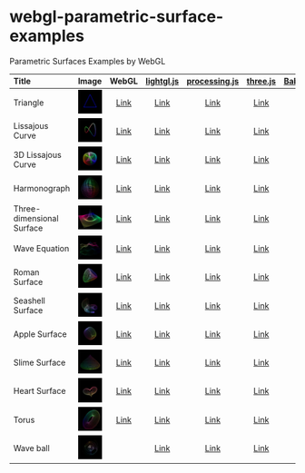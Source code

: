 # webgl-parametric-surface-examples
Parametric Surfaces Examples by WebGL

|Title                     |Image                                    |WebGL                                                                                                      |[lightgl.js](https://github.com/evanw/lightgl.js/)                                                         |[processing.js](https://github.com/processing-js/processing-js)                                                 |[three.js](https://github.com/mrdoob/three.js)                                                             |[Babylon.js](https://github.com/BabylonJS/Babylon.js)                                                      |
|:-------------------------|:---------------------------------------:|:---------------------------------------------------------------------------------------------------------:|:---------------------------------------------------------------------------------------------------------:|:--------------------------------------------------------------------------------------------------------------:|:---------------------------------------------------------------------------------------------------------:|:---------------------------------------------------------------------------------------------------------:|
|Triangle                  |![](assets/screenshot/triangle.jpg)      |[Link](https://cx20.github.io/webgl-parametric-surface-examples/examples/webgl/triangle/index.html)        |[Link](https://cx20.github.io/webgl-parametric-surface-examples/examples/lightgl/triangle/index.html)      |[Link](https://cx20.github.io/webgl-parametric-surface-examples/examples/processingjs/triangle/index.html)      |[Link](https://cx20.github.io/webgl-parametric-surface-examples/examples/threejs/triangle/index.html)      |[Link](https://cx20.github.io/webgl-parametric-surface-examples/examples/babylonjs/triangle/index.html)    |
|Lissajous Curve           |![](assets/screenshot/lissajous.jpg)     |[Link](https://cx20.github.io/webgl-parametric-surface-examples/examples/webgl/lissajous/index.html)       |[Link](https://cx20.github.io/webgl-parametric-surface-examples/examples/lightgl/lissajous/index.html)     |[Link](https://cx20.github.io/webgl-parametric-surface-examples/examples/processingjs/lissajous/index.html)     |[Link](https://cx20.github.io/webgl-parametric-surface-examples/examples/threejs/lissajous/index.html)     |[Link](https://cx20.github.io/webgl-parametric-surface-examples/examples/babylonjs/lissajous/index.html)   |
|3D Lissajous Curve        |![](assets/screenshot/lissajous3d.jpg)   |[Link](https://cx20.github.io/webgl-parametric-surface-examples/examples/webgl/lissajous3d/index.html)     |[Link](https://cx20.github.io/webgl-parametric-surface-examples/examples/lightgl/lissajous3d/index.html)   |[Link](https://cx20.github.io/webgl-parametric-surface-examples/examples/processingjs/lissajous3d/index.html)   |[Link](https://cx20.github.io/webgl-parametric-surface-examples/examples/threejs/lissajous3d/index.html)   |[Link](https://cx20.github.io/webgl-parametric-surface-examples/examples/babylonjs/lissajous3d/index.html) |
|Harmonograph              |![](assets/screenshot/harmonograph.jpg)  |[Link](https://cx20.github.io/webgl-parametric-surface-examples/examples/webgl/harmonograph/index.html)    |[Link](https://cx20.github.io/webgl-parametric-surface-examples/examples/lightgl/harmonograph/index.html)  |[Link](https://cx20.github.io/webgl-parametric-surface-examples/examples/processingjs/harmonograph/index.html)  |[Link](https://cx20.github.io/webgl-parametric-surface-examples/examples/threejs/harmonograph/index.html)  |[Link](https://cx20.github.io/webgl-parametric-surface-examples/examples/babylonjs/harmonograph/index.html)|
|Three-dimensional Surface |![](assets/screenshot/3d.jpg)            |[Link](https://cx20.github.io/webgl-parametric-surface-examples/examples/webgl/3d/index.html)              |[Link](https://cx20.github.io/webgl-parametric-surface-examples/examples/lightgl/3d/index.html)            |[Link](https://cx20.github.io/webgl-parametric-surface-examples/examples/processingjs/3d/index.html)            |[Link](https://cx20.github.io/webgl-parametric-surface-examples/examples/threejs/3d/index.html)            |[Link](https://cx20.github.io/webgl-parametric-surface-examples/examples/babylonjs/3d/index.html)          |
|Wave Equation             |![](assets/screenshot/wave-equation.jpg) |[Link](https://cx20.github.io/webgl-parametric-surface-examples/examples/webgl/wave-equation/index.html)   |[Link](https://cx20.github.io/webgl-parametric-surface-examples/examples/lightgl/wave-equation/index.html) |[Link](https://cx20.github.io/webgl-parametric-surface-examples/examples/processingjs/wave-equation/index.html) |[Link](https://cx20.github.io/webgl-parametric-surface-examples/examples/threejs/wave-equation/index.html) |                                                                                                           |
|Roman Surface             |![](assets/screenshot/roman.jpg)         |[Link](https://cx20.github.io/webgl-parametric-surface-examples/examples/webgl/roman/index.html)           |[Link](https://cx20.github.io/webgl-parametric-surface-examples/examples/lightgl/roman/index.html)         |[Link](https://cx20.github.io/webgl-parametric-surface-examples/examples/processingjs/roman/index.html)         |[Link](https://cx20.github.io/webgl-parametric-surface-examples/examples/threejs/roman/index.html)         |                                                                                                           |
|Seashell Surface          |![](assets/screenshot/seashell.jpg)      |[Link](https://cx20.github.io/webgl-parametric-surface-examples/examples/webgl/seashell/index.html)        |[Link](https://cx20.github.io/webgl-parametric-surface-examples/examples/lightgl/seashell/index.html)      |[Link](https://cx20.github.io/webgl-parametric-surface-examples/examples/processingjs/seashell/index.html)      |[Link](https://cx20.github.io/webgl-parametric-surface-examples/examples/threejs/seashell/index.html)      |                                                                                                           |
|Apple Surface             |![](assets/screenshot/apple.jpg)         |[Link](https://cx20.github.io/webgl-parametric-surface-examples/examples/webgl/apple/index.html)           |[Link](https://cx20.github.io/webgl-parametric-surface-examples/examples/lightgl/apple/index.html)         |[Link](https://cx20.github.io/webgl-parametric-surface-examples/examples/processingjs/apple/index.html)         |[Link](https://cx20.github.io/webgl-parametric-surface-examples/examples/threejs/apple/index.html)         |                                                                                                           |
|Slime Surface             |![](assets/screenshot/slime.jpg)         |[Link](https://cx20.github.io/webgl-parametric-surface-examples/examples/webgl/slime/index.html)           |[Link](https://cx20.github.io/webgl-parametric-surface-examples/examples/lightgl/slime/index.html)         |[Link](https://cx20.github.io/webgl-parametric-surface-examples/examples/processingjs/slime/index.html)         |[Link](https://cx20.github.io/webgl-parametric-surface-examples/examples/threejs/slime/index.html)         |                                                                                                           |
|Heart Surface             |![](assets/screenshot/heart.jpg)         |[Link](https://cx20.github.io/webgl-parametric-surface-examples/examples/webgl/heart/index.html)           |[Link](https://cx20.github.io/webgl-parametric-surface-examples/examples/lightgl/heart/index.html)         |[Link](https://cx20.github.io/webgl-parametric-surface-examples/examples/processingjs/heart/index.html)         |[Link](https://cx20.github.io/webgl-parametric-surface-examples/examples/threejs/heart/index.html)         |                                                                                                           |
|Torus                     |![](assets/screenshot/torus.jpg)         |[Link](https://cx20.github.io/webgl-parametric-surface-examples/examples/webgl/torus/index.html)           |[Link](https://cx20.github.io/webgl-parametric-surface-examples/examples/lightgl/torus/index.html)         |[Link](https://cx20.github.io/webgl-parametric-surface-examples/examples/processingjs/torus/index.html)         |[Link](https://cx20.github.io/webgl-parametric-surface-examples/examples/threejs/torus/index.html)         |                                                                                                           |
|Wave ball                 |![](assets/screenshot/wave-ball.jpg)     |                                                                                                           |[Link](https://cx20.github.io/webgl-parametric-surface-examples/examples/lightgl/wave-ball/index.html)     |[Link](https://cx20.github.io/webgl-parametric-surface-examples/examples/processingjs/wave-ball/index.html)     |[Link](https://cx20.github.io/webgl-parametric-surface-examples/examples/threejs/wave-ball/index.html)     |                                                                                                           |

